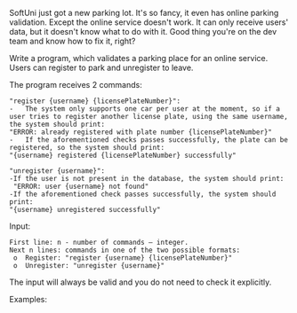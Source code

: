 SoftUni just got a new parking lot. It's so fancy, it even has online parking validation. Except the online service doesn't work. It can only receive users' data, but it doesn't know what to do with it. Good thing you're on the dev team and know how to fix it, right?

Write a program, which validates a parking place for an online service. Users can register to park and unregister to leave.

The program receives 2 commands:

	"register {username} {licensePlateNumber}":
    -	The system only supports one car per user at the moment, so if a user tries to register another license plate, using the same username, the system should print:
    "ERROR: already registered with plate number {licensePlateNumber}"
    -	If the aforementioned checks passes successfully, the plate can be registered, so the system should print:
    "{username} registered {licensePlateNumber} successfully"

	"unregister {username}":
    -If the user is not present in the database, the system should print:
     "ERROR: user {username} not found"
    -If the aforementioned check passes successfully, the system should print:
    "{username} unregistered successfully"

Input:

	First line: n - number of commands – integer.
	Next n lines: commands in one of the two possible formats:
     o	Register: "register {username} {licensePlateNumber}"
     o	Unregister: "unregister {username}"
     
The input will always be valid and you do not need to check it explicitly.

Examples:

